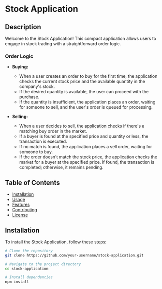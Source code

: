 # Stock Application

## Description
Welcome to the Stock Application! This compact application allows users to engage in stock trading with a straightforward order logic.

### Order Logic
- **Buying:**
  - When a user creates an order to buy for the first time, the application checks the current stock price and the available quantity in the company's stock.
  - If the desired quantity is available, the user can proceed with the purchase.
  - If the quantity is insufficient, the application places an order, waiting for someone to sell, and the user's order is queued for processing.

- **Selling:**
  - When a user decides to sell, the application checks if there's a matching buy order in the market.
  - If a buyer is found at the specified price and quantity or less, the transaction is executed.
  - If no match is found, the application places a sell order, waiting for someone to buy.
  - If the order doesn't match the stock price, the application checks the market for a buyer at the specified price. If found, the transaction is completed; otherwise, it remains pending.

## Table of Contents
- [Installation](#installation)
- [Usage](#usage)
- [Features](#features)
- [Contributing](#contributing)
- [License](#license)

## Installation
To install the Stock Application, follow these steps:

```bash
# Clone the repository
git clone https://github.com/your-username/stock-application.git

# Navigate to the project directory
cd stock-application

# Install dependencies
npm install
